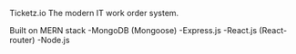 Ticketz.io
The modern IT work order system.

Built on MERN stack
-MongoDB (Mongoose)
-Express.js
-React.js (React-router)
-Node.js